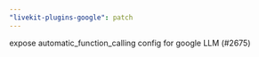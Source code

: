 ```yaml
---
"livekit-plugins-google": patch
---
```


expose automatic_function_calling config for google LLM (#2675)
